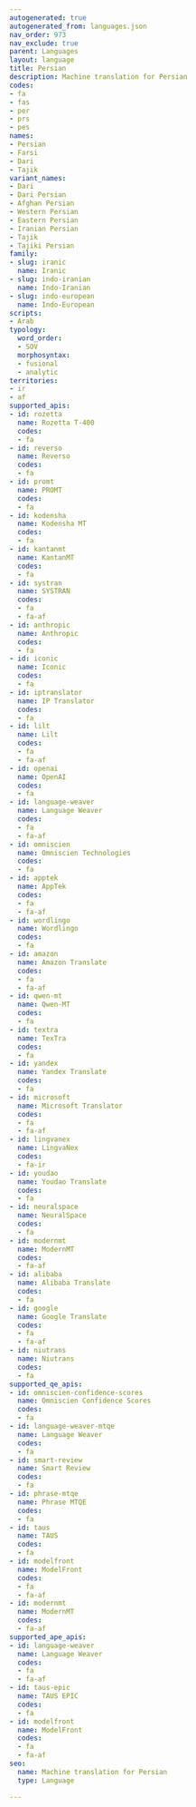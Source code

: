 ```yaml
---
autogenerated: true
autogenerated_from: languages.json
nav_order: 973
nav_exclude: true
parent: Languages
layout: language
title: Persian
description: Machine translation for Persian
codes:
- fa
- fas
- per
- prs
- pes
names:
- Persian
- Farsi
- Dari
- Tajik
variant_names:
- Dari
- Dari Persian
- Afghan Persian
- Western Persian
- Eastern Persian
- Iranian Persian
- Tajik
- Tajiki Persian
family:
- slug: iranic
  name: Iranic
- slug: indo-iranian
  name: Indo-Iranian
- slug: indo-european
  name: Indo-European
scripts:
- Arab
typology:
  word_order:
  - SOV
  morphosyntax:
  - fusional
  - analytic
territories:
- ir
- af
supported_apis:
- id: rozetta
  name: Rozetta T-400
  codes:
  - fa
- id: reverso
  name: Reverso
  codes:
  - fa
- id: promt
  name: PROMT
  codes:
  - fa
- id: kodensha
  name: Kodensha MT
  codes:
  - fa
- id: kantanmt
  name: KantanMT
  codes:
  - fa
- id: systran
  name: SYSTRAN
  codes:
  - fa
  - fa-af
- id: anthropic
  name: Anthropic
  codes:
  - fa
- id: iconic
  name: Iconic
  codes:
  - fa
- id: iptranslator
  name: IP Translator
  codes:
  - fa
- id: lilt
  name: Lilt
  codes:
  - fa
  - fa-af
- id: openai
  name: OpenAI
  codes:
  - fa
- id: language-weaver
  name: Language Weaver
  codes:
  - fa
  - fa-af
- id: omniscien
  name: Omniscien Technologies
  codes:
  - fa
- id: apptek
  name: AppTek
  codes:
  - fa
  - fa-af
- id: wordlingo
  name: Wordlingo
  codes:
  - fa
- id: amazon
  name: Amazon Translate
  codes:
  - fa
  - fa-af
- id: qwen-mt
  name: Qwen-MT
  codes:
  - fa
- id: textra
  name: TexTra
  codes:
  - fa
- id: yandex
  name: Yandex Translate
  codes:
  - fa
- id: microsoft
  name: Microsoft Translator
  codes:
  - fa
  - fa-af
- id: lingvanex
  name: LingvaNex
  codes:
  - fa-ir
- id: youdao
  name: Youdao Translate
  codes:
  - fa
- id: neuralspace
  name: NeuralSpace
  codes:
  - fa
- id: modernmt
  name: ModernMT
  codes:
  - fa-af
- id: alibaba
  name: Alibaba Translate
  codes:
  - fa
- id: google
  name: Google Translate
  codes:
  - fa
  - fa-af
- id: niutrans
  name: Niutrans
  codes:
  - fa
supported_qe_apis:
- id: omniscien-confidence-scores
  name: Omniscien Confidence Scores
  codes:
  - fa
- id: language-weaver-mtqe
  name: Language Weaver
  codes:
  - fa
- id: smart-review
  name: Smart Review
  codes:
  - fa
- id: phrase-mtqe
  name: Phrase MTQE
  codes:
  - fa
- id: taus
  name: TAUS
  codes:
  - fa
- id: modelfront
  name: ModelFront
  codes:
  - fa
  - fa-af
- id: modernmt
  name: ModernMT
  codes:
  - fa-af
supported_ape_apis:
- id: language-weaver
  name: Language Weaver
  codes:
  - fa
  - fa-af
- id: taus-epic
  name: TAUS EPIC
  codes:
  - fa
- id: modelfront
  name: ModelFront
  codes:
  - fa
  - fa-af
seo:
  name: Machine translation for Persian
  type: Language

---
```


